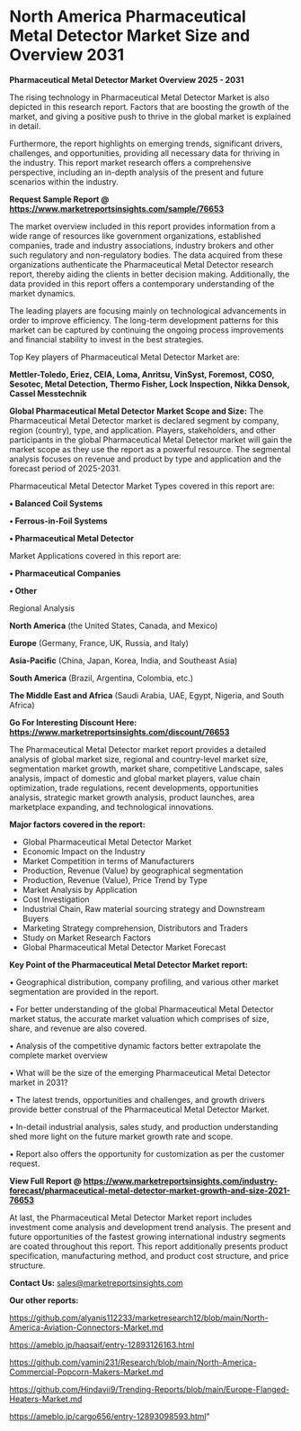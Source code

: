 # North America Pharmaceutical Metal Detector Market Size and Overview 2031

<Strong> Pharmaceutical Metal Detector Market Overview 2025 - 2031</strong>

The rising technology in Pharmaceutical Metal Detector Market is also depicted in this research report. Factors that are boosting the growth of the market, and giving a positive push to thrive in the global market is explained in detail.

Furthermore, the report highlights on emerging trends, significant drivers, challenges, and opportunities, providing all necessary data for thriving in the industry. This report market research offers a comprehensive perspective, including an in-depth analysis of the present and future scenarios within the industry.

<strong>Request Sample Report @ <a href=https://www.marketreportsinsights.com/sample/76653>https://www.marketreportsinsights.com/sample/76653</a></strong>

The market overview included in this report provides information from a wide range of resources like government organizations, established companies, trade and industry associations, industry brokers and other such regulatory and non-regulatory bodies. The data acquired from these organizations authenticate the Pharmaceutical Metal Detector research report, thereby aiding the clients in better decision making. Additionally, the data provided in this report offers a contemporary understanding of the market dynamics.

The leading players are focusing mainly on technological advancements in order to improve efficiency. The long-term development patterns for this market can be captured by continuing the ongoing process improvements and financial stability to invest in the best strategies.

Top Key players of Pharmaceutical Metal Detector Market are:

<strong>Mettler-Toledo, Eriez, CEIA, Loma, Anritsu, VinSyst, Foremost, COSO, Sesotec, Metal Detection, Thermo Fisher, Lock Inspection, Nikka Densok, Cassel Messtechnik</strong>

<strong><b>Global Pharmaceutical Metal Detector Market Scope and Size:</b></strong>
The Pharmaceutical Metal Detector market is declared segment by company, region (country), type, and application. Players, stakeholders, and other participants in the global Pharmaceutical Metal Detector market will gain the market scope as they use the report as a powerful resource. The segmental analysis focuses on revenue and product by type and application and the forecast period of 2025-2031.

Pharmaceutical Metal Detector Market Types covered in this report are:

<strong>• Balanced Coil Systems

• Ferrous-in-Foil Systems

• Pharmaceutical Metal Detector</strong>

Market Applications covered in this report are:

<strong>• Pharmaceutical Companies

• Other</strong> 

Regional Analysis

<strong>North America</strong> (the United States, Canada, and Mexico)

<strong>Europe</strong> (Germany, France, UK, Russia, and Italy)

<strong>Asia-Pacific</strong> (China, Japan, Korea, India, and Southeast Asia)

<strong>South America</strong> (Brazil, Argentina, Colombia, etc.)

<strong>The Middle East and Africa</strong> (Saudi Arabia, UAE, Egypt, Nigeria, and South Africa)

<strong>Go For Interesting Discount Here: <a href=https://www.marketreportsinsights.com/discount/76653>https://www.marketreportsinsights.com/discount/76653</a></strong>

The Pharmaceutical Metal Detector market report provides a detailed analysis of global market size, regional and country-level market size, segmentation market growth, market share, competitive Landscape, sales analysis, impact of domestic and global market players, value chain optimization, trade regulations, recent developments, opportunities analysis, strategic market growth analysis, product launches, area marketplace expanding, and technological innovations.

<strong><b>Major factors covered in the report:</b></strong>
<ul>
  <li>Global Pharmaceutical Metal Detector Market </li>
  <li>Economic Impact on the Industry</li>
  <li>Market Competition in terms of Manufacturers</li>
  <li>Production, Revenue (Value) by geographical segmentation</li>
  <li>Production, Revenue (Value), Price Trend by Type</li>
  <li>Market Analysis by Application</li>
  <li>Cost Investigation</li>
  <li>Industrial Chain, Raw material sourcing strategy and Downstream Buyers</li>
  <li>Marketing Strategy comprehension, Distributors and Traders</li>
  <li>Study on Market Research Factors</li>
  <li>Global Pharmaceutical Metal Detector Market Forecast</li>
</ul>

<strong><b>Key Point of the Pharmaceutical Metal Detector Market report:</b></strong>

• Geographical distribution, company profiling, and various other market segmentation are provided in the report.

• For better understanding of the global Pharmaceutical Metal Detector market status, the accurate market valuation which comprises of size, share, and revenue are also covered.

• Analysis of the competitive dynamic factors better extrapolate the complete market overview

• What will be the size of the emerging Pharmaceutical Metal Detector market in 2031?

• The latest trends, opportunities and challenges, and growth drivers provide better construal of the Pharmaceutical Metal Detector Market.

• In-detail industrial analysis, sales study, and production understanding shed more light on the future market growth rate and scope.

• Report also offers the opportunity for customization as per the customer request.

<strong><b>View Full Report @ <a href=https://www.marketreportsinsights.com/industry-forecast/pharmaceutical-metal-detector-market-growth-and-size-2021-76653>https://www.marketreportsinsights.com/industry-forecast/pharmaceutical-metal-detector-market-growth-and-size-2021-76653</a></b></strong>


At last, the Pharmaceutical Metal Detector Market report includes investment come analysis and development trend analysis. The present and future opportunities of the fastest growing international industry segments are coated throughout this report. This report additionally presents product specification, manufacturing method, and product cost structure, and price structure.

<strong>Contact Us:</strong>
sales@marketreportsinsights.com

<strong>Our other reports:</strong>

<a href=https://github.com/alyanis112233/marketresearch12/blob/main/North-America-Aviation-Connectors-Market.md>https://github.com/alyanis112233/marketresearch12/blob/main/North-America-Aviation-Connectors-Market.md</a>

<a href=https://ameblo.jp/haqsaif/entry-12893126163.html>https://ameblo.jp/haqsaif/entry-12893126163.html</a>

<a href=https://github.com/yamini231/Research/blob/main/North-America-Commercial-Popcorn-Makers-Market.md>https://github.com/yamini231/Research/blob/main/North-America-Commercial-Popcorn-Makers-Market.md</a>

<a href=https://github.com/Hindavii9/Trending-Reports/blob/main/Europe-Flanged-Heaters-Market.md>https://github.com/Hindavii9/Trending-Reports/blob/main/Europe-Flanged-Heaters-Market.md</a>

<a href=https://ameblo.jp/cargo656/entry-12893098593.html>https://ameblo.jp/cargo656/entry-12893098593.html</a>"
